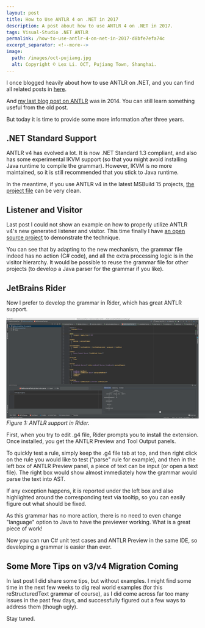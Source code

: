 ```yaml
---
layout: post
title: How to Use ANTLR 4 on .NET in 2017
description: A post about how to use ANTLR 4 on .NET in 2017.
tags: Visual-Studio .NET ANTLR
permalink: /how-to-use-antlr-4-on-net-in-2017-d8bfe7efa74c
excerpt_separator: <!--more-->
image:
  path: /images/oct-pujiang.jpg
  alt: Copyright © Lex Li. OCT, Pujiang Town, Shanghai.
---
```


I once blogged heavily about how to use ANTLR on .NET, and you can find all related posts in [here](/tags/antlr/).

And [my last blog post on ANTLR](/how-to-use-antlr-4-on-net-4361915b670f) was in 2014. You can still learn something useful from the old post.

But today it is time to provide some more information after three years.
<!--more-->

## .NET Standard Support

ANTLR v4 has evolved a lot. It is now .NET Standard 1.3 compliant, and also has some experimental IKVM support (so that you might avoid installing Java runtime to compile the grammar). However, IKVM is no more maintained, so it is still recommended that you stick to Java runtime.

In the meantime, if you use ANTLR v4 in the latest MSBuild 15 projects, [the project file](https://github.com/lextm/restructuredtext-antlr/blob/master/ReStructuredText/ReStructuredText.csproj) can be very clean.

## Listener and Visitor

Last post I could not show an example on how to properly utilize ANTLR v4's new generated listener and visitor. This time finally I have [an open source project](https://github.com/lextm/restructuredtext-antlr/blob/master/ReStructuredText/restructuredtextParser.cs) to demonstrate the technique.

You can see that by adapting to the new mechanism, the grammar file indeed has no action (C# code), and all the extra processing logic is in the visitor hierarchy. It would be possible to reuse the grammar file for other projects (to develop a Java parser for the grammar if you like).

## JetBrains Rider

Now I prefer to develop the grammar in Rider, which has great ANTLR support.

![img-description](/images/antlr-rider.jpg)
_Figure 1: ANTLR support in Rider._

First, when you try to edit .g4 file, Rider prompts you to install the extension. Once installed, you get the ANTLR Preview and Tool Output panels.

To quickly test a rule, simply keep the .g4 file tab at top, and then right click on the rule you would like to test ("parse" rule for example), and then in the left box of ANTLR Preview panel, a piece of text can be input (or open a text file). The right box would show almost immediately how the grammar would parse the text into AST.

If any exception happens, it is reported under the left box and also highlighted around the corresponding text via tooltip, so you can easily figure out what should be fixed.

As this grammar has no more action, there is no need to even change "language" option to Java to have the previewer working. What is a great piece of work!

Now you can run C# unit test cases and ANTLR Preview in the same IDE, so developing a grammar is easier than ever.

## Some More Tips on v3/v4 Migration Coming

In last post I did share some tips, but without examples. I might find some time in the next few weeks to dig real world examples (for this reStructuredText grammar of course), as I did come across far too many issues in the past few days, and successfully figured out a few ways to address them (though ugly).

Stay tuned.
